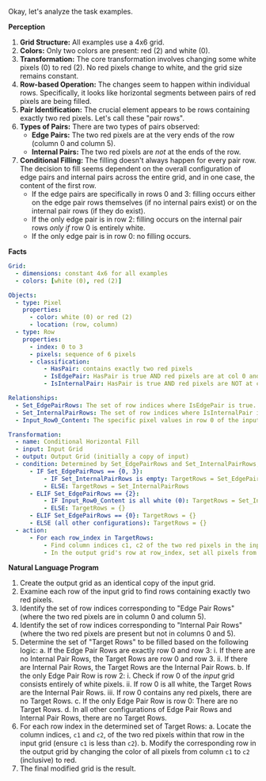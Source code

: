 Okay, let's analyze the task examples.

**Perception**

1.  **Grid Structure:** All examples use a 4x6 grid.
2.  **Colors:** Only two colors are present: red (2) and white (0).
3.  **Transformation:** The core transformation involves changing some white pixels (0) to red (2). No red pixels change to white, and the grid size remains constant.
4.  **Row-based Operation:** The changes seem to happen within individual rows. Specifically, it looks like horizontal segments between pairs of red pixels are being filled.
5.  **Pair Identification:** The crucial element appears to be rows containing exactly two red pixels. Let's call these "pair rows".
6.  **Types of Pairs:** There are two types of pairs observed:
    *   **Edge Pairs:** The two red pixels are at the very ends of the row (column 0 and column 5).
    *   **Internal Pairs:** The two red pixels are *not* at the ends of the row.
7.  **Conditional Filling:** The filling doesn't always happen for every pair row. The decision to fill seems dependent on the overall configuration of edge pairs and internal pairs across the entire grid, and in one case, the content of the first row.
    *   If the edge pairs are specifically in rows 0 and 3: filling occurs either on the edge pair rows themselves (if no internal pairs exist) or on the internal pair rows (if they do exist).
    *   If the only edge pair is in row 2: filling occurs on the internal pair rows *only if* row 0 is entirely white.
    *   If the only edge pair is in row 0: no filling occurs.

**Facts**


```yaml
Grid:
  - dimensions: constant 4x6 for all examples
  - colors: [white (0), red (2)]

Objects:
  - type: Pixel
    properties:
      - color: white (0) or red (2)
      - location: (row, column)
  - type: Row
    properties:
      - index: 0 to 3
      - pixels: sequence of 6 pixels
      - classification:
          - HasPair: contains exactly two red pixels
          - IsEdgePair: HasPair is true AND red pixels are at col 0 and col 5
          - IsInternalPair: HasPair is true AND red pixels are NOT at col 0 and col 5

Relationships:
  - Set_EdgePairRows: The set of row indices where IsEdgePair is true.
  - Set_InternalPairRows: The set of row indices where IsInternalPair is true.
  - Input_Row0_Content: The specific pixel values in row 0 of the input grid.

Transformation:
  - name: Conditional Horizontal Fill
  - input: Input Grid
  - output: Output Grid (initially a copy of input)
  - condition: Determined by Set_EdgePairRows and Set_InternalPairRows, and potentially Input_Row0_Content.
      - IF Set_EdgePairRows == {0, 3}:
          - IF Set_InternalPairRows is empty: TargetRows = Set_EdgePairRows
          - ELSE: TargetRows = Set_InternalPairRows
      - ELIF Set_EdgePairRows == {2}:
          - IF Input_Row0_Content is all white (0): TargetRows = Set_InternalPairRows
          - ELSE: TargetRows = {}
      - ELIF Set_EdgePairRows == {0}: TargetRows = {}
      - ELSE (all other configurations): TargetRows = {}
  - action:
      - For each row_index in TargetRows:
          - Find column indices c1, c2 of the two red pixels in the input row at row_index (c1 < c2).
          - In the output grid's row at row_index, set all pixels from column c1 to c2 (inclusive) to red (2).
```


**Natural Language Program**

1.  Create the output grid as an identical copy of the input grid.
2.  Examine each row of the input grid to find rows containing exactly two red pixels.
3.  Identify the set of row indices corresponding to "Edge Pair Rows" (where the two red pixels are in column 0 and column 5).
4.  Identify the set of row indices corresponding to "Internal Pair Rows" (where the two red pixels are present but not in columns 0 and 5).
5.  Determine the set of "Target Rows" to be filled based on the following logic:
    a.  If the Edge Pair Rows are exactly row 0 and row 3:
        i.  If there are no Internal Pair Rows, the Target Rows are row 0 and row 3.
        ii. If there are Internal Pair Rows, the Target Rows are the Internal Pair Rows.
    b.  If the only Edge Pair Row is row 2:
        i.  Check if row 0 of the *input* grid consists entirely of white pixels.
        ii. If row 0 is all white, the Target Rows are the Internal Pair Rows.
        iii. If row 0 contains any red pixels, there are no Target Rows.
    c.  If the only Edge Pair Row is row 0: There are no Target Rows.
    d.  In all other configurations of Edge Pair Rows and Internal Pair Rows, there are no Target Rows.
6.  For each row index in the determined set of Target Rows:
    a.  Locate the column indices, `c1` and `c2`, of the two red pixels within that row in the input grid (ensure `c1` is less than `c2`).
    b.  Modify the corresponding row in the output grid by changing the color of all pixels from column `c1` to `c2` (inclusive) to red.
7.  The final modified grid is the result.